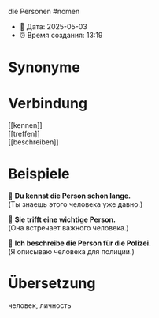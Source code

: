 die Personen
#nomen
- 📍 Дата: 2025-05-03
- ⏰ Время создания: 13:19
# Synonyme

# Verbindung 
[[kennen]]  
[[treffen]]  
[[beschreiben]]
# Beispiele
🔹 **Du kennst die Person schon lange.**  
(Ты знаешь этого человека уже давно.)

🔹 **Sie trifft eine wichtige Person.**  
(Она встречает важного человека.)

🔹 **Ich beschreibe die Person für die Polizei.**  
(Я описываю человека для полиции.)
# Übersetzung
человек, личность